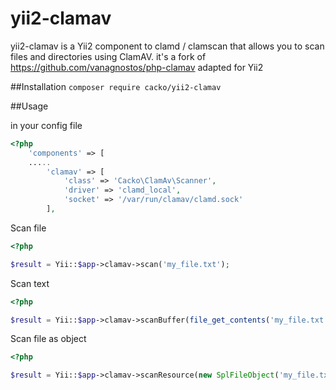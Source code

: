 # yii2-clamav
yii2-clamav is a Yii2 component to clamd / clamscan that allows you to scan files and directories using ClamAV.
it's a fork of https://github.com/vanagnostos/php-clamav adapted for Yii2

##Installation
```composer require cacko/yii2-clamav```

##Usage

in your config file

```PHP
<?php
    'components' => [
    .....
        'clamav' => [
            'class' => 'Cacko\ClamAv\Scanner',
            'driver' => 'clamd_local',
            'socket' => '/var/run/clamav/clamd.sock'
        ],
```

Scan file
```PHP
<?php

$result = Yii::$app->clamav->scan('my_file.txt');

```

Scan text
```PHP
<?php

$result = Yii::$app->clamav->scanBuffer(file_get_contents('my_file.txt'));

```

Scan file as object
```PHP
<?php

$result = Yii::$app->clamav->scanResource(new SplFileObject('my_file.txt'), 'rb');

```